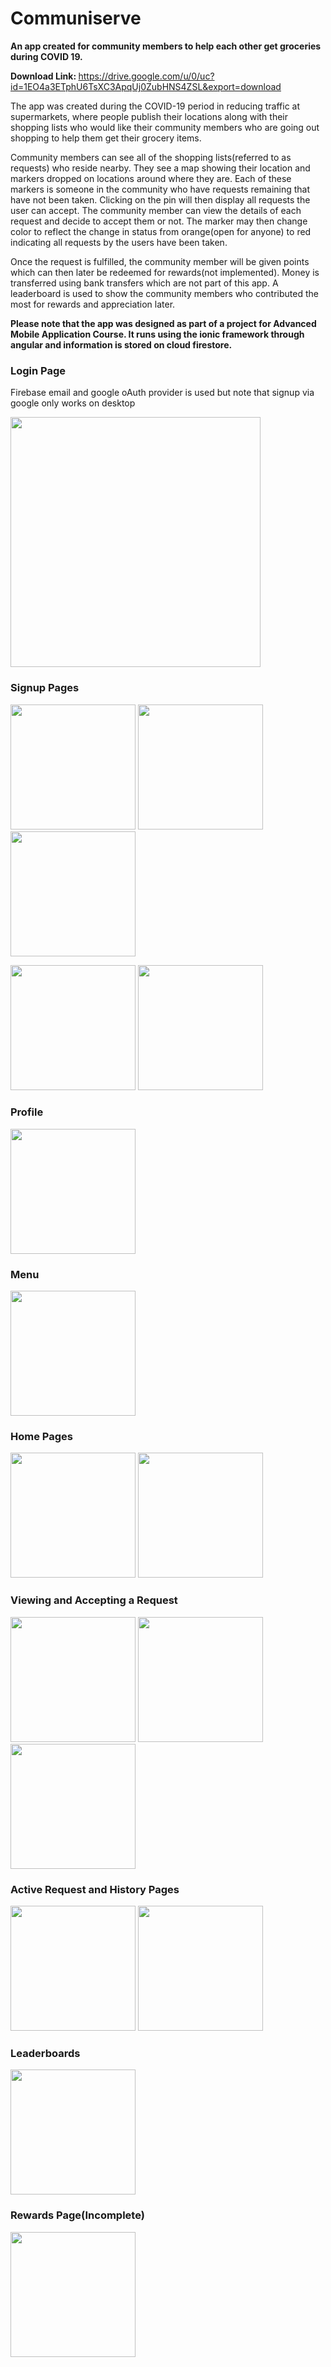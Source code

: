# Communiserve
<b>An app created for community members to help each other get groceries during COVID 19.</b>

<b>Download Link: </b> https://drive.google.com/u/0/uc?id=1EO4a3ETphU6TsXC3ApqUj0ZubHNS4ZSL&export=download


The app was created during the COVID-19 period in reducing traffic at supermarkets, where people publish their locations along with their shopping lists who would like their community members who are going out shopping to help them get their grocery items.

Community members can see all of the shopping lists(referred to as requests) who reside nearby.  They see a map showing their location and markers dropped on locations around where they are. Each of these markers is someone in the community who have requests remaining that have not been taken. Clicking on the pin will then display all requests the user can accept. The community member can view the details of each request and decide to accept them or not. The marker may then change color to reflect the change in status from orange(open for anyone) to red indicating all requests by the users have been taken.

Once the request is fulfilled, the community member will be given points which can then later be redeemed for rewards(not implemented).
Money is transferred using bank transfers which are not part of this app.  A leaderboard is used to show the community members who contributed the most for rewards and appreciation later. 

<b>Please note that the app was designed as part of a project for Advanced Mobile Application Course.
It runs using the ionic framework through angular and information is stored on cloud firestore.</b>


<h3>Login Page</h3>
<p>Firebase email and google oAuth provider is used but note that signup via google only works on desktop</p>
<img src="https://github.com/Razibs/Communiserve/blob/main/screenshots/Screenshot_2020-11-08-16-12-40-271_io.ionic.communiserve.png" width="400">


<h3>Signup Pages</h3>
<p float="left" >
<img src="https://github.com/Razibs/Communiserve/blob/main/screenshots/Screenshot_2020-11-08-16-12-42-815_io.ionic.communiserve.png" width="200">
<img src="https://github.com/Razibs/Communiserve/blob/main/screenshots/Screenshot_2020-11-08-16-12-44-578_io.ionic.communiserve.png" width="200">
<img src="https://github.com/Razibs/Communiserve/blob/main/screenshots/Screenshot_2020-11-08-16-12-46-204_io.ionic.communiserve.png" width="200">
</p>

<p float="left" >
<img src="https://github.com/Razibs/Communiserve/blob/main/screenshots/Screenshot_2020-11-08-16-14-46-025_io.ionic.communiserve.png" width="200">
<img src="https://github.com/Razibs/Communiserve/blob/main/screenshots/Screenshot_2020-11-08-16-16-49-615_io.ionic.communiserve.png" width="200">
</p>

<h3>Profile</h3>
<p float="left" >
<img src="https://github.com/Razibs/Communiserve/blob/main/screenshots/Screenshot_2020-11-08-16-17-36-365_io.ionic.communiserve.png" width="200">
  
</p>

<h3>Menu</h3>
<p float="left" >
<img src="https://github.com/Razibs/Communiserve/blob/main/screenshots/Screenshot_2020-11-08-16-22-33-033_io.ionic.communiserve.png" width="200">
  
</p>

<h3>Home Pages</h3>
<p float="left" >
<img src="https://github.com/Razibs/Communiserve/blob/main/screenshots/Screenshot_2020-11-08-16-17-47-797_io.ionic.communiserve.png" width="200">
<img src="https://github.com/Razibs/Communiserve/blob/main/screenshots/Screenshot_2020-11-08-16-18-00-352_io.ionic.communiserve.png" width="200">
  
</p>
<h3>Viewing and Accepting a Request</h3>
<p float="left" >
<img src="https://github.com/Razibs/Communiserve/blob/main/screenshots/Screenshot_2020-11-08-16-19-53-209_io.ionic.communiserve.png" width="200">
<img src="https://github.com/Razibs/Communiserve/blob/main/screenshots/Screenshot_2020-11-08-16-19-55-246_io.ionic.communiserve.png" width="200">
<img src="https://github.com/Razibs/Communiserve/blob/main/screenshots/Screenshot_2020-11-08-16-19-59-941_io.ionic.communiserve.png" width="200">
  
</p>

<h3>Active Request and History Pages</h3>
<p float="left" >
<img src="https://github.com/Razibs/Communiserve/blob/main/screenshots/Screenshot_2020-11-08-16-27-53-108_io.ionic.communiserve.png" width="200">  
<img src="https://github.com/Razibs/Communiserve/blob/main/screenshots/Screenshot_2020-11-08-18-20-02-965_io.ionic.communiserve.png" width="200">  
</p>


<h3>Leaderboards</h3>
<p float="left" >
<img src="https://github.com/Razibs/Communiserve/blob/main/screenshots/Screenshot_2020-11-08-18-14-30-635_io.ionic.communiserve.png" width="200">  
</p>

<h3>Rewards Page(Incomplete)</h3>
<img src="https://github.com/Razibs/Communiserve/blob/main/screenshots/Screenshot_2020-11-08-18-16-39-733_io.ionic.communiserve.png" width="200"> 








